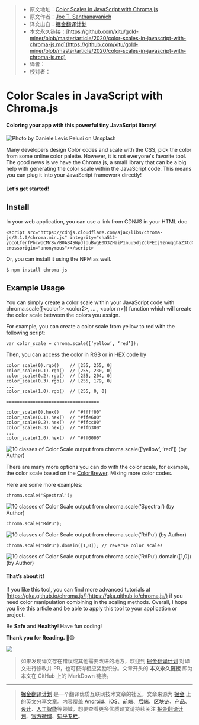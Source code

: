 > * 原文地址：[Color Scales in JavaScript with Chroma.js](https://levelup.gitconnected.com/color-scales-in-javascript-with-chroma-js-b9f59d2a68d7)
> * 原文作者：[Joe T. Santhanavanich](https://medium.com/@joets)
> * 译文出自：[掘金翻译计划](https://github.com/xitu/gold-miner)
> * 本文永久链接：[https://github.com/xitu/gold-miner/blob/master/article/2020/color-scales-in-javascript-with-chroma-js.md](https://github.com/xitu/gold-miner/blob/master/article/2020/color-scales-in-javascript-with-chroma-js.md)
> * 译者：
> * 校对者：

# Color Scales in JavaScript with Chroma.js

#### Coloring your app with this powerful tiny JavaScript library!

![Photo by [Daniele Levis Pelusi](https://unsplash.com/@yogidan2012?utm_source=medium&utm_medium=referral) on [Unsplash](https://unsplash.com?utm_source=medium&utm_medium=referral)](https://cdn-images-1.medium.com/max/10806/0*8vuqBAz5TLSVD38h)

Many developers design Color codes and scale with the CSS, pick the color from some online color palette. However, it is not everyone's favorite tool. The good news is we have the Chroma.js, a small library that can be a big help with generating the color scale within the JavaScript code. This means you can plug it into your JavaScript framework directly!

#### Let’s get started!

## Install

In your web application, you can use a link from CDNJS in your HTML doc

```
<script src="https://cdnjs.cloudflare.com/ajax/libs/chroma-js/2.1.0/chroma.min.js" integrity="sha512-yocoLferfPbcwpCMr8v/B0AB4SWpJlouBwgE0D3ZHaiP1nuu5djZclFEIj9znuqghaZ3tdCMRrreLoM8km+jIQ==" crossorigin="anonymous"></script>
```

Or, you can install it using the NPM as well.

```
$ npm install chroma-js
```

## Example Usage

You can simply create a color scale within your JavaScript code with chroma.scale([\<color1>,\<color2>, ... , \<color n>]) function which will create the color scale between the colors you assign.

For example, you can create a color scale from yellow to red with the following script:

```
var color_scale = chroma.scale([‘yellow’, ‘red’]);
```

Then, you can access the color in RGB or in HEX code by

```
color_scale(0).rgb()    // [255, 255, 0]
color_scale(0.1).rgb()  // [255, 230, 0]
color_scale(0.2).rgb()  // [255, 204, 0]
color_scale(0.3).rgb()  // [255, 179, 0]
...
color_scale(1.0).rgb()  // [255, 0, 0]

===================================

color_scale(0).hex()    // "#ffff00"
color_scale(0.1).hex()  // "#ffe600"
color_scale(0.2).hex()  // "#ffcc00"
color_scale(0.3).hex()  // "#ffb300"
...
color_scale(1.0).hex()  // "#ff0000"
```

![**10 classes of Color Scale output from chroma.scale([‘yellow’, ‘red’])** (by Author)](https://cdn-images-1.medium.com/max/2112/1*RJ74UXMa6nqmEUyGIZI4Pg.png)

There are many more options you can do with the color scale, for example, the color scale based on the [ColorBrewer](https://colorbrewer2.org/#type=sequential&scheme=BuGn&n=3). Mixing more color codes.

Here are some more examples:

```
chroma.scale('Spectral');
```

![**10 classes of Color Scale output from chroma.scale(‘Spectral’)** (by Author)](https://cdn-images-1.medium.com/max/2000/1*PpS1nMb_piYOuk4ENWWBWA.png)

```
chroma.scale('RdPu');
```

![**10 classes of Color Scale output from chroma.scale(‘RdPu’)** (by Author)](https://cdn-images-1.medium.com/max/2116/1*11Y1xrUSthjj1yNvMMJyzA.png)

```
chroma.scale('RdPu').domain([1,0]); // reverse color scales
```

![**10 classes of Color Scale output from chroma.scale(‘RdPu’).domain([1,0])** (by Author)](https://cdn-images-1.medium.com/max/2118/1*zqTLSKzHFpZ4VhYBhW7s4w.png)

#### That’s about it!

If you like this tool, you can find more advanced tutorials at [https://gka.github.io/chroma.js/](https://gka.github.io/chroma.js/) if you need color manipulation combining in the scaling methods. Overall, I hope you like this article and be able to apply this tool to your application or project.

Be **Safe** and **Healthy**! Have fun coding!

**Thank you for Reading. 👋**😄

![](https://cdn-images-1.medium.com/max/2554/0*hOOIt9JjQXekqlXg.png)

> 如果发现译文存在错误或其他需要改进的地方，欢迎到 [掘金翻译计划](https://github.com/xitu/gold-miner) 对译文进行修改并 PR，也可获得相应奖励积分。文章开头的 **本文永久链接** 即为本文在 GitHub 上的 MarkDown 链接。

---

> [掘金翻译计划](https://github.com/xitu/gold-miner) 是一个翻译优质互联网技术文章的社区，文章来源为 [掘金](https://juejin.im) 上的英文分享文章。内容覆盖 [Android](https://github.com/xitu/gold-miner#android)、[iOS](https://github.com/xitu/gold-miner#ios)、[前端](https://github.com/xitu/gold-miner#前端)、[后端](https://github.com/xitu/gold-miner#后端)、[区块链](https://github.com/xitu/gold-miner#区块链)、[产品](https://github.com/xitu/gold-miner#产品)、[设计](https://github.com/xitu/gold-miner#设计)、[人工智能](https://github.com/xitu/gold-miner#人工智能)等领域，想要查看更多优质译文请持续关注 [掘金翻译计划](https://github.com/xitu/gold-miner)、[官方微博](http://weibo.com/juejinfanyi)、[知乎专栏](https://zhuanlan.zhihu.com/juejinfanyi)。
